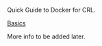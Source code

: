 Quick Guide to Docker for CRL. 

[Basics](https://github.com/sergeicu/docker_intro/blob/main/basics.md)


More info to be added later. 
